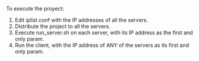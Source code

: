 To execute the proyect:

1. Edit iplist.conf with the IP addresses of all the servers.
2. Distribute the project to all the servers.
3. Execute run_server.sh on each server, with its IP address as the first and only param.
4. Run the client, with the IP address of ANY of the servers as its first and only param.
